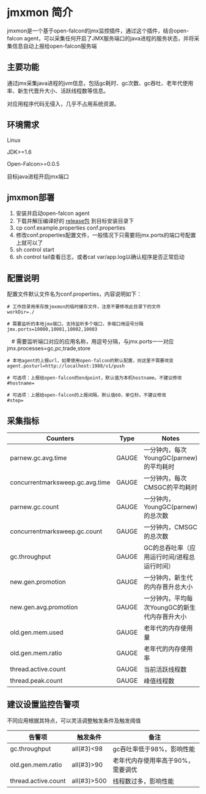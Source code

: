 # jmxmon 简介
jmxmon是一个基于open-falcon的jmx监控插件，通过这个插件，结合open-falcon agent，可以采集任何开启了JMX服务端口的java进程的服务状态，并将采集信息自动上报给open-falcon服务端

## 主要功能

通过jmx采集java进程的jvm信息，包括gc耗时、gc次数、gc吞吐、老年代使用率、新生代晋升大小、活跃线程数等信息。

对应用程序代码无侵入，几乎不占用系统资源。

## 环境需求

Linux

JDK>=1.6

Open-Falcon>=0.0.5

目标java进程开启jmx端口

## jmxmon部署

1. 安装并启动open-falcon agent
2. 下载并解压编译好的 [release包](https://github.com/toomanyopenfiles/jmxmon/releases/latest) 到目标安装目录下
3. cp conf.example.properties conf.properties
4. 修改conf.properties配置文件，一般情况下只需要将jmx.ports的端口号配置上就可以了
5. sh control start
6. sh control tail查看日志，或者cat var/app.log以确认程序是否正常启动	

## 配置说明
配置文件默认文件名为conf.properties，内容说明如下：

    # 工作目录用来存放jmxmon的临时缓存文件，注意不要修改此目录下的文件
    workDir=./
    
    # 需要监听的本地jmx端口，支持监听多个端口，多端口用逗号分隔
    jmx.ports=10000,10001,10002,10003
    # 需要监听端口对应的应用名称，用逗号分隔，与jmx.ports一一对应
    jmx.processes=gc,pc,trade,store
    
    # 本地agent的上报url，如果使用open-falcon的默认配置，则这里不需要改变
    agent.posturl=http://localhost:1988/v1/push
    
    # 可选项：上报给open-falcon的endpoint，默认值为本机hostname。不建议修改
    #hostname=
    
    # 可选项：上报给open-falcon的上报间隔，默认值60，单位秒。不建议修改
    #step=

## 采集指标
| Counters | Type | Notes|
|-----|------|------|
| parnew.gc.avg.time  | GAUGE  | 一分钟内，每次YoungGC(parnew)的平均耗时  |
| concurrentmarksweep.gc.avg.time  | GAUGE  | 一分钟内，每次CMSGC的平均耗时  |
| parnew.gc.count  | GAUGE  | 一分钟内，YoungGC(parnew)的总次数  |
| concurrentmarksweep.gc.count  | GAUGE  | 一分钟内，CMSGC的总次数  |
| gc.throughput  | GAUGE  | GC的总吞吐率（应用运行时间/进程总运行时间）  |
| new.gen.promotion  | GAUGE  | 一分钟内，新生代的内存晋升总大小  |
| new.gen.avg.promotion  | GAUGE  | 一分钟内，平均每次YoungGC的新生代内存晋升大小  |
| old.gen.mem.used  | GAUGE  | 老年代的内存使用量  |
| old.gen.mem.ratio  | GAUGE  | 老年代的内存使用率  |
| thread.active.count  | GAUGE  | 当前活跃线程数  |
| thread.peak.count  | GAUGE  | 峰值线程数  |

## 建议设置监控告警项

不同应用根据其特点，可以灵活调整触发条件及触发阈值

| 告警项 | 触发条件 | 备注|
|-----|------|------|
| gc.throughput  | all(#3)<98  | gc吞吐率低于98%，影响性能  |
| old.gen.mem.ratio  | all(#3)>90  | 老年代内存使用率高于90%，需要调优  |
| thread.active.count  | all(#3)>500  | 线程数过多，影响性能  |
